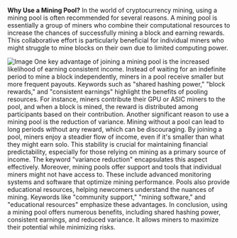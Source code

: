 **Why Use a Mining Pool?**
In the world of cryptocurrency mining, using a mining pool is often recommended for several reasons. A mining pool is essentially a group of miners who combine their computational resources to increase the chances of successfully mining a block and earning rewards. This collaborative effort is particularly beneficial for individual miners who might struggle to mine blocks on their own due to limited computing power.

![Image](https://github.com/user-attachments/assets/d7419ec9-dc67-403f-bf28-8faea5f1f74f)
One key advantage of joining a mining pool is the increased likelihood of earning consistent income. Instead of waiting for an indefinite period to mine a block independently, miners in a pool receive smaller but more frequent payouts. Keywords such as "shared hashing power," "block rewards," and "consistent earnings" highlight the benefits of pooling resources. For instance, miners contribute their GPU or ASIC miners to the pool, and when a block is mined, the reward is distributed among participants based on their contribution.
Another significant reason to use a mining pool is the reduction of variance. Mining without a pool can lead to long periods without any reward, which can be discouraging. By joining a pool, miners enjoy a steadier flow of income, even if it's smaller than what they might earn solo. This stability is crucial for maintaining financial predictability, especially for those relying on mining as a primary source of income. The keyword "variance reduction" encapsulates this aspect effectively.
Moreover, mining pools offer support and tools that individual miners might not have access to. These include advanced monitoring systems and software that optimize mining performance. Pools also provide educational resources, helping newcomers understand the nuances of mining. Keywords like "community support," "mining software," and "educational resources" emphasize these advantages.
In conclusion, using a mining pool offers numerous benefits, including shared hashing power, consistent earnings, and reduced variance. It allows miners to maximize their potential while minimizing risks.
